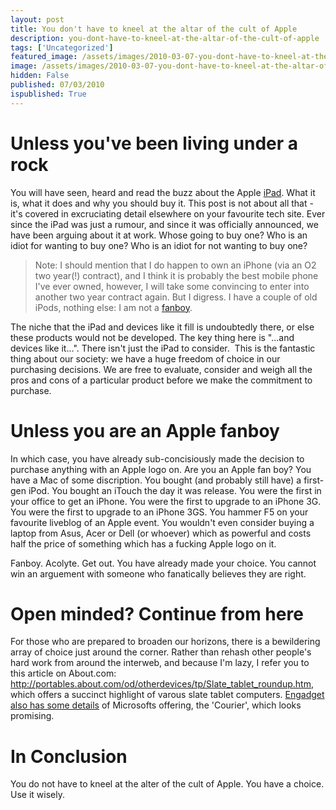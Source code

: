```yaml
---
layout: post
title: You don't have to kneel at the altar of the cult of Apple
description: you-dont-have-to-kneel-at-the-altar-of-the-cult-of-apple
tags: ['Uncategorized']
featured_image: /assets/images/2010-03-07-you-dont-have-to-kneel-at-the-altar-of-the-cult-of-apple.webp
image: /assets/images/2010-03-07-you-dont-have-to-kneel-at-the-altar-of-the-cult-of-apple.webp
hidden: False
published: 07/03/2010
ispublished: True
---
```

<h1>Unless you've been living under a rock</h1>
You will have seen, heard and read the buzz about the Apple <a title="ipad on Apple.com" href="http://www.apple.com/ipad/" target="_blank">iPad</a>. What it is, what it does and why you should buy it. This post is not about all that - it's covered in excruciating detail elsewhere on your favourite tech site. Ever since the iPad was just a rumour, and since it was officially announced, we have been arguing about it at work. Whose going to buy one? Who is an idiot for wanting to buy one? Who is an idiot for not wanting to buy one?
<blockquote>Note: I should mention that I do happen to own an iPhone (via an O2 two year(!) contract), and I think it is probably the best mobile phone I've ever owned, however, I will take some convincing to enter into another two year contract again. But I digress. I have a couple of old iPods, nothing else: I am not a <a title="Fanboy on wikipedia" href="http://en.wikipedia.org/wiki/Fan_%28person%29" target="_blank">fanboy</a>.</blockquote>
The niche that the iPad and devices like it fill is undoubtedly there, or else these products would not be developed. The key thing here is "...and devices like it...". There isn't just the iPad to consider.  This is the fantastic thing about our society: we have a huge freedom of choice in our purchasing decisions. We are free to evaluate, consider and weigh all the pros and cons of a particular product before we make the commitment to purchase.
<h1>Unless you are an Apple fanboy</h1>
In which case, you have already sub-concisiously made the decision to purchase anything with an Apple logo on. Are you an Apple fan boy? You have a Mac of some discription. You bought (and probably still have) a first-gen iPod. You bought an iTouch the day it was release. You were the first in your office to get an iPhone. You were the first to upgrade to an iPhone 3G. You were the first to upgrade to an iPhone 3GS. You hammer F5 on your favourite liveblog of an Apple event. You wouldn't even consider buying a laptop from Asus, Acer or Dell (or whoever) which as powerful and costs half the price of something which has a fucking Apple logo on it.

Fanboy. Acolyte. Get out. You have already made your choice. You cannot win an arguement with someone who fanatically believes they are right.
<h1>Open minded? Continue from here</h1>
For those who are prepared to broaden our horizons, there is a bewildering array of choice just around the corner. Rather than rehash other people's hard work from around the interweb, and because I'm lazy, I refer you to this article on About.com: <a href="http://portables.about.com/od/otherdevices/tp/Slate_tablet_roundup.htm" target="_blank">http://portables.about.com/od/otherdevices/tp/Slate_tablet_roundup.htm</a>, which offers a succinct highlight of varous slate tablet computers. <a href="http://www.engadget.com/2010/03/05/microsofts-courier-digital-journal-exclusive-pictures-and-de/" target="_blank">Engadget also has some details</a> of Microsofts offering, the 'Courier', which looks promising.
<h1>In Conclusion</h1>
You do not have to kneel at the alter of the cult of Apple. You have a choice. Use it wisely.
